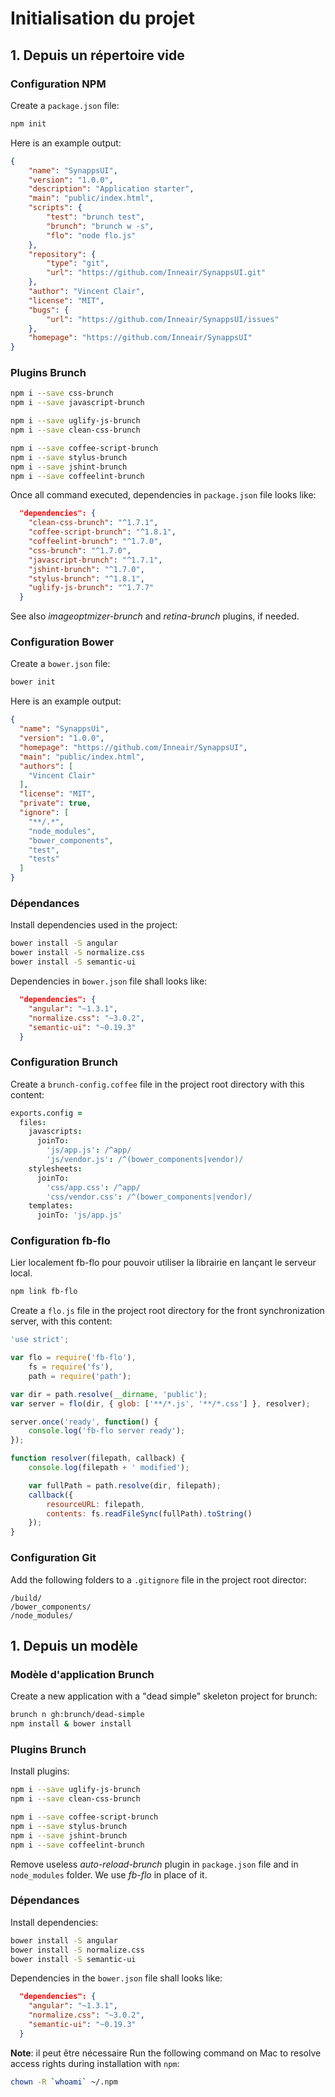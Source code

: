 # Initialisation du projet

## <a name="scratch"></a>1. Depuis un répertoire vide

### Configuration NPM
Create a `package.json` file:
```sh
npm init
```
Here is an example output:
```json
{
    "name": "SynappsUI",
    "version": "1.0.0",
    "description": "Application starter",
    "main": "public/index.html",
    "scripts": {
        "test": "brunch test",
        "brunch": "brunch w -s",
        "flo": "node flo.js"
    },
    "repository": {
        "type": "git",
        "url": "https://github.com/Inneair/SynappsUI.git"
    },
    "author": "Vincent Clair",
    "license": "MIT",
    "bugs": {
        "url": "https://github.com/Inneair/SynappsUI/issues"
    },
    "homepage": "https://github.com/Inneair/SynappsUI"
}
```

### Plugins Brunch
```sh
npm i --save css-brunch
npm i --save javascript-brunch

npm i --save uglify-js-brunch
npm i --save clean-css-brunch

npm i --save coffee-script-brunch
npm i --save stylus-brunch
npm i --save jshint-brunch
npm i --save coffeelint-brunch
```
Once all command executed, dependencies in `package.json` file looks like:
```json
  "dependencies": {
    "clean-css-brunch": "^1.7.1",
    "coffee-script-brunch": "^1.8.1",
    "coffeelint-brunch": "^1.7.0",
    "css-brunch": "^1.7.0",
    "javascript-brunch": "^1.7.1",
    "jshint-brunch": "^1.7.0",
    "stylus-brunch": "^1.8.1",
    "uglify-js-brunch": "^1.7.7"
  }
```
See also _imageoptmizer-brunch_ and _retina-brunch_ plugins, if needed.

### Configuration Bower
Create a `bower.json` file:
```sh
bower init
```
Here is an example output:
```json
{
  "name": "SynappsUi",
  "version": "1.0.0",
  "homepage": "https://github.com/Inneair/SynappsUI",
  "main": "public/index.html",
  "authors": [
    "Vincent Clair"
  ],
  "license": "MIT",
  "private": true,
  "ignore": [
    "**/.*",
    "node_modules",
    "bower_components",
    "test",
    "tests"
  ]
}
```

### Dépendances
Install dependencies used in the project:
```sh
bower install -S angular
bower install -S normalize.css
bower install -S semantic-ui
```
Dependencies in `bower.json` file shall looks like:
```json
  "dependencies": {
    "angular": "~1.3.1",
    "normalize.css": "~3.0.2",
    "semantic-ui": "~0.19.3"
  }
```

### Configuration Brunch
Create a `brunch-config.coffee` file in the project root directory with this content:
```coffee
exports.config =
  files:
    javascripts:
      joinTo:
        'js/app.js': /^app/
        'js/vendor.js': /^(bower_components|vendor)/
    stylesheets:
      joinTo:
        'css/app.css': /^app/
        'css/vendor.css': /^(bower_components|vendor)/
    templates:
      joinTo: 'js/app.js'
```

### Configuration fb-flo
Lier localement fb-flo pour pouvoir utiliser la librairie en lançant le serveur local.
```sh
npm link fb-flo
```

Create a `flo.js` file in the project root directory for the front synchronization server, with this content:
```javascript
'use strict';

var flo = require('fb-flo'),
    fs = require('fs'),
    path = require('path');

var dir = path.resolve(__dirname, 'public');
var server = flo(dir, { glob: ['**/*.js', '**/*.css'] }, resolver);

server.once('ready', function() {
    console.log('fb-flo server ready');
});

function resolver(filepath, callback) {
    console.log(filepath + ' modified');

    var fullPath = path.resolve(dir, filepath);
    callback({
        resourceURL: filepath,
        contents: fs.readFileSync(fullPath).toString()
    });
}
```

### Configuration Git
Add the following folders to a `.gitignore` file in the project root director:
```
/build/
/bower_components/
/node_modules/
```

## <a name="template"></a>1. Depuis un modèle
### Modèle d'application Brunch
Create a new application with a "dead simple" skeleton project for brunch:
```sh
brunch n gh:brunch/dead-simple
npm install & bower install
```

### Plugins Brunch
Install plugins:
```sh
npm i --save uglify-js-brunch
npm i --save clean-css-brunch

npm i --save coffee-script-brunch
npm i --save stylus-brunch
npm i --save jshint-brunch
npm i --save coffeelint-brunch
```
Remove useless _auto-reload-brunch_ plugin in `package.json` file and in `node_modules` folder.
We use _fb-flo_ in place of it.

### Dépendances
Install dependencies:
```sh
bower install -S angular
bower install -S normalize.css
bower install -S semantic-ui
```
Dependencies in the `bower.json` file shall looks like:
```json
  "dependencies": {
    "angular": "~1.3.1",
    "normalize.css": "~3.0.2",
    "semantic-ui": "~0.19.3"
  }
```

__Note__: il peut être nécessaire
Run the following command on Mac to resolve access rights during installation with `npm`:
```sh
chown -R `whoami` ~/.npm
```
